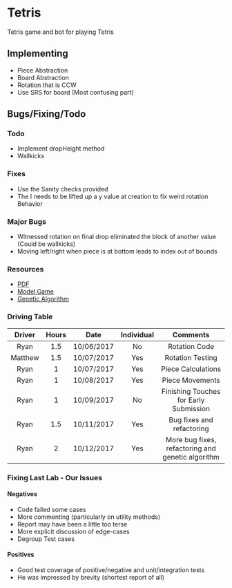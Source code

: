 # Tetris
Tetris game and bot for playing Tetris

## Implementing
* Piece Abstraction
* Board Abstraction
* Rotation that is CCW
* Use SRS for board (Most confusing part)

## Bugs/Fixing/Todo
### Todo
* Implement dropHeight method
* Wallkicks
### Fixes
* Use the Sanity checks provided
* The I needs to be lifted up a y value at creation to fix weird rotation Behavior
### Major Bugs
* Witnessed rotation on final drop eliminated the block of another value (Could be wallkicks)
* Moving left/right when piece is at bottom leads to index out of bounds

### Resources
* [PDF](https://d1b10bmlvqabco.cloudfront.net/attach/j6uasov5t8x37n/idlsqw8r5ys6zf/j86fig7u1oib/prog4.pdf)
* [Model Game](http://tetris.com/play-tetris/)
* [Genetic Algorithm](https://codemyroad.wordpress.com/2013/04/14/tetris-ai-the-near-perfect-player/)

### Driving Table

| Driver | Hours | Date | Individual | Comments |
|:---:|:---:|:---:|:---:|:---:|
|Ryan|1.5|10/06/2017|No|Rotation Code|
|Matthew|1.5|10/07/2017|Yes|Rotation Testing|
|Ryan|1|10/07/2017|Yes|Piece Calculations|
|Ryan|1|10/08/2017|Yes|Piece Movements|
|Ryan|1|10/09/2017|No|Finishing Touches for Early Submission|
|Ryan|1.5|10/11/2017|Yes|Bug fixes and refactoring|
|Ryan|2|10/12/2017|Yes|More bug fixes, refactoring and genetic algorithm|

### Fixing Last Lab - Our Issues
#### Negatives
* Code failed some cases
* More commenting (particularly on utility methods)
* Report may have been a little too terse
* More explicit discussion of edge-cases
* Degroup Test cases
#### Positives
* Good test coverage of positive/negative and unit/integration tests
* He was impressed by brevity (shortest report of all)
